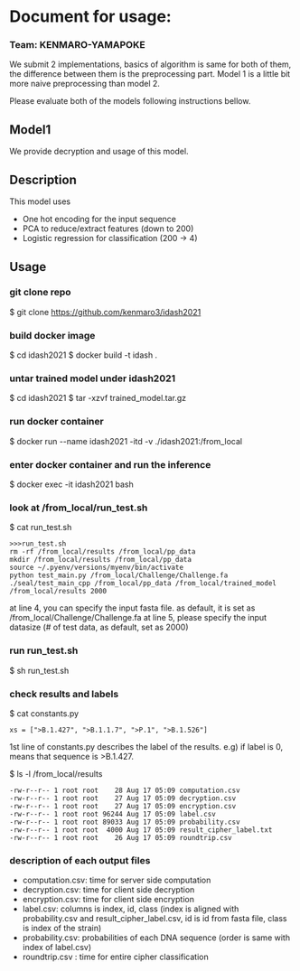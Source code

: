 # Document for usage:

### Team: KENMARO-YAMAPOKE


We submit 2 implementations, basics of algorithm is same for both of them,
the difference between them is the preprocessing part.
Model 1 is a little bit more naive preprocessing than model 2.

Please evaluate both of the models following instructions bellow.


## Model1

We provide decryption and usage of this model.

## Description
This model uses
- One hot encoding for the input sequence
- PCA to reduce/extract features (down to 200)
- Logistic regression for classification (200 -> 4)

## Usage
### git clone repo
$ git clone https://github.com/kenmaro3/idash2021

### build docker image
$ cd idash2021 
$ docker build -t idash . 

### untar trained model under idash2021
$ cd idash2021 
$ tar -xzvf  trained_model.tar.gz 

### run docker container
$ docker run --name idash2021 -itd -v ./idash2021:/from_local

### enter docker container and run the inference
$ docker exec -it idash2021 bash

### look at /from_local/run_test.sh
$ cat run_test.sh

```
>>>run_test.sh
rm -rf /from_local/results /from_local/pp_data
mkdir /from_local/results /from_local/pp_data
source ~/.pyenv/versions/myenv/bin/activate
python test_main.py /from_local/Challenge/Challenge.fa
./seal/test_main_cpp /from_local/pp_data /from_local/trained_model /from_local/results 2000
```

at line 4, you can specify the input fasta file. 
as default, it is set as /from_local/Challenge/Challenge.fa 
at line 5, please specify the input datasize (# of test data, as default,  set as 2000)

### run run_test.sh
$ sh run_test.sh

### check results and labels
$ cat constants.py
```
xs = [">B.1.427", ">B.1.1.7", ">P.1", ">B.1.526"]
```
1st line of constants.py describes the label of the results. 
e.g) if label is 0, means that sequence is >B.1.427.

$ ls -l /from_local/results
```
-rw-r--r-- 1 root root    28 Aug 17 05:09 computation.csv
-rw-r--r-- 1 root root    27 Aug 17 05:09 decryption.csv
-rw-r--r-- 1 root root    27 Aug 17 05:09 encryption.csv
-rw-r--r-- 1 root root 96244 Aug 17 05:09 label.csv
-rw-r--r-- 1 root root 89033 Aug 17 05:09 probability.csv
-rw-r--r-- 1 root root  4000 Aug 17 05:09 result_cipher_label.txt
-rw-r--r-- 1 root root    26 Aug 17 05:09 roundtrip.csv
```

### description of each output files

- computation.csv: time for server side computation
- decryption.csv:    time for client side decryption
- encryption.csv:    time for client side encryption
- label.csv:             columns is index, id, class (index is aligned with probability.csv and result_cipher_label.csv, id is id from fasta file, class is index of the strain)
- probability.csv:     probabilities of each DNA sequence (order is same with index of label.csv)
- roundtrip.csv :      time for entire cipher classification
